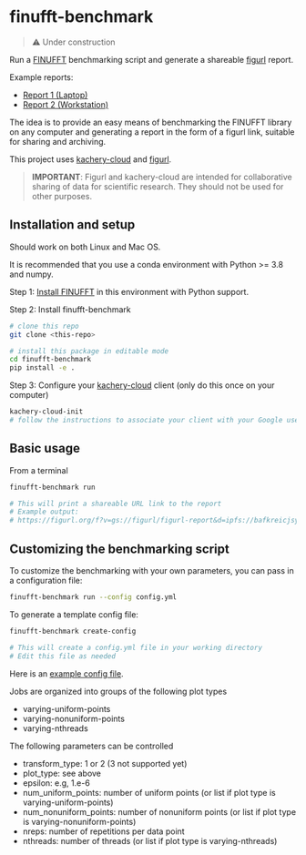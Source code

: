 # finufft-benchmark

> :warning: Under construction

Run a [FINUFFT](https://finufft.readthedocs.io/en/latest/) benchmarking script and generate a shareable [figurl](https://github.com/scratchrealm/figurl2) report.

Example reports:
* [Report 1 (Laptop)](https://figurl.org/f?v=gs://figurl/figurl-report&d=ipfs://bafkreicjsyiqyg5wy6e5cddf2tufxtzbegmitwsj4v3fkqtilzz4slojhe&label=FINUFFT%20benchmark)
* [Report 2 (Workstation)](https://figurl.org/f?v=gs://figurl/figurl-report&d=ipfs://bafkreih5qoi7f5kgzq7y25pqaqi4w6rzykzy7iwy4sfxje43ft36hcnezy&label=FINUFFT%20benchmark)

The idea is to provide an easy means of benchmarking the FINUFFT library on any computer and generating a report in the form of a figurl link, suitable for sharing and archiving.

This project uses [kachery-cloud](https://github.com/scratchrealm/kachery-cloud) and [figurl](https://github.com/scratchrealm/figurl2).

> **IMPORTANT**: Figurl and kachery-cloud are intended for collaborative sharing of data for scientific research. They should not be used for other purposes.

## Installation and setup

Should work on both Linux and Mac OS.

It is recommended that you use a conda environment with Python >= 3.8 and numpy.

Step 1: [Install FINUFFT](https://finufft.readthedocs.io/en/latest/install.html) in this environment with Python support.

Step 2: Install finufft-benchmark

```bash
# clone this repo
git clone <this-repo>

# install this package in editable mode
cd finufft-benchmark
pip install -e .
```

Step 3: Configure your [kachery-cloud](https://github.com/scratchrealm/kachery-cloud) client (only do this once on your computer)

```bash
kachery-cloud-init
# follow the instructions to associate your client with your Google user name on kachery-cloud
```

## Basic usage

From a terminal

```bash
finufft-benchmark run

# This will print a shareable URL link to the report
# Example output:
# https://figurl.org/f?v=gs://figurl/figurl-report&d=ipfs://bafkreicjsyiqyg5wy6e5cddf2tufxtzbegmitwsj4v3fkqtilzz4slojhe&label=FINUFFT%20benchmark
```

## Customizing the benchmarking script

To customize the benchmarking with your own parameters, you can pass in a configuration file:

```bash
finufft-benchmark run --config config.yml
```

To generate a template config file:
```bash
finufft-benchmark create-config

# This will create a config.yml file in your working directory
# Edit this file as needed
```

Here is an [example config file](./finufft_benchmark/default_config.yml).

Jobs are organized into groups of the following plot types
* varying-uniform-points
* varying-nonuniform-points
* varying-nthreads

The following parameters can be controlled
* transform_type: 1 or 2 (3 not supported yet)
* plot_type: see above
* epsilon: e.g, 1.e-6
* num_uniform_points: number of uniform points (or list if plot type is varying-uniform-points)
* num_nonuniform_points: number of nonuniform points (or list if plot type is varying-nonuniform-points)
* nreps: number of repetitions per data point
* nthreads: number of threads (or list if plot type is varying-nthreads)